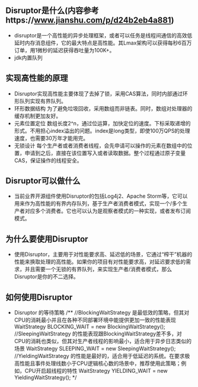 ##  Disruptor是什么(内容参考https://www.jianshu.com/p/d24b2eb4a881)
*   disruptor是一个高性能的异步处理框架，或者可以任务是线程间通信的高效低延时内存消息组件，它的最大特点是高性能。其Lmax架构可以获得每秒6百万订单，用1微秒的延迟获得吞吐量为100K+。
*   jdk内置队列
##   实现高性能的原理   
*   Disruptor实现高性能主要体现了去掉了锁，采用CAS算法，同时内部通过环形队列实现有界队列。
*   环形数据结构
    为了避免垃圾回收，采用数组而非链表。同时，数组对处理器的缓存机制更加友好。
*   元素位置定位
    数组长度2^n，通过位运算，加快定位的速度。下标采取递增的形式。不用担心index溢出的问题。index是long类型，即使100万QPS的处理速度，也需要30万年才能用完。
*   无锁设计
    每个生产者或者消费者线程，会先申请可以操作的元素在数组中的位置，申请到之后，直接在该位置写入或者读取数据。整个过程通过原子变量CAS，保证操作的线程安全。
##  Disruptor可以做什么
*   当前业界开源组件使用Disruptor的包括Log4j2、Apache Storm等，它可以用来作为高性能的有界内存队列，基于生产者消费者模式，实现一个/多个生产者对应多个消费者。它也可以认为是观察者模式的一种实现，或者发布订阅模式。
##  为什么要使用Disruptor
*   使用Disruptor，主要用于对性能要求高、延迟低的场景，它通过“榨干”机器的性能来换取处理的高性能。如果你的项目有对性能要求高，对延迟要求低的需求，并且需要一个无锁的有界队列，来实现生产者/消费者模式，那么Disruptor是你的不二选择。
##  如何使用Disruptor
*   Disruptor 的等待策略
    /**
        //BlockingWaitStrategy 是最低效的策略，但其对CPU的消耗最小并且在各种不同部署环境中能提供更加一致的性能表现
        WaitStrategy BLOCKING_WAIT = new BlockingWaitStrategy();
        //SleepingWaitStrategy 的性能表现跟BlockingWaitStrategy差不多，对CPU的消耗也类似，但其对生产者线程的影响最小，适合用于异步日志类似的场景
        WaitStrategy SLEEPING_WAIT = new SleepingWaitStrategy();
        //YieldingWaitStrategy 的性能是最好的，适合用于低延迟的系统。在要求极高性能且事件处理线数小于CPU逻辑核心数的场景中，推荐使用此策略；例如，CPU开启超线程的特性
        WaitStrategy YIELDING_WAIT = new YieldingWaitStrategy();
    */


        